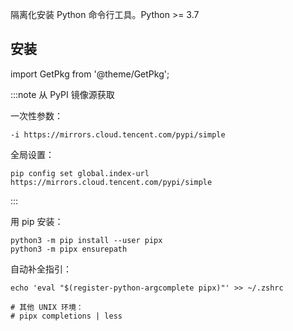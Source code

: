 隔离化安装 Python 命令行工具。Python >= 3.7

## 安装

import GetPkg from '@theme/GetPkg';

<GetPkg name="pipx" dnf apt pacman="python-pipx" />

<div className="no-admonition-uppercase-title">

:::note 从 PyPI 镜像源获取

一次性参数：

    -i https://mirrors.cloud.tencent.com/pypi/simple

全局设置：

    pip config set global.index-url https://mirrors.cloud.tencent.com/pypi/simple

:::

</div>

用 pip 安装：

```shell
python3 -m pip install --user pipx
python3 -m pipx ensurepath

```

自动补全指引：

```shell
echo 'eval "$(register-python-argcomplete pipx)"' >> ~/.zshrc

# 其他 UNIX 环境：
# pipx completions | less
```
